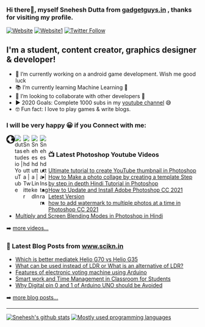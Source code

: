 ### Hi there👋, myself Snehesh Dutta from [gadgetguys.in][website] , thanks for visiting my profile.

[![Website](https://img.shields.io/website?label=gadgetguys.in&style=for-the-badge&url=https%3A%2F%2Fgadgetguys.in)](https://gadgetguys.in)
[![Website1](https://img.shields.io/website?label=www.scikn.in&style=for-the-badge&url=https%3A%2F%2Fwww.scikn.in)](https://www.scikn.in)
[![Twitter Follow](https://img.shields.io/twitter/follow/Sneheshdutta?color=1DA1F2&logo=twitter&style=for-the-badge)](https://twitter.com/intent/follow?original_referer=https%3A%2F%2Fgithub.com%2FSneheshdutta&screen_name=Sneheshdutta)

## I'm a student, content creator, graphics designer & developer!

- 💼 I’m currently working on a android game development. Wish me good luck 
- 📚 I’m currently learning Machine Learning 🤖
- 👯 I’m looking to collaborate with other developers 🤩
- ▶️ 2020 Goals: Complete 1000 subs in my [youtube channel][youtube] 😅
- 🤓 Fun fact: I love to play games & write blogs.

### I will be very happy 😀 if you Connect with me:

[<img align="left" alt="gadgetguys.in" width="22px" src="https://raw.githubusercontent.com/iconic/open-iconic/master/svg/globe.svg" />][website]
[<img align="left" alt="duttastudio | YouTube" width="22px" src="https://cdn.jsdelivr.net/npm/simple-icons@v3/icons/youtube.svg" />][youtube]
[<img align="left" alt="Sneheshdutta | Twitter" width="22px" src="https://cdn.jsdelivr.net/npm/simple-icons@v3/icons/twitter.svg" />][twitter]
[<img align="left" alt="Sneheshdutta | LinkedIn" width="22px" src="https://cdn.jsdelivr.net/npm/simple-icons@v3/icons/linkedin.svg" />][linkedin]
[<img align="left" alt="Sneheshdutta | Instagram" width="22px" src="https://cdn.jsdelivr.net/npm/simple-icons@v3/icons/instagram.svg" />][instagram]

<br />

### 📺 Latest Photoshop Youtube Videos 

<!-- YOUTUBE:START -->
- [Ultimate tutorial to create YouTube thumbnail in Photoshop](https://www.youtube.com/watch?v=IZke4zjsXqc)
- [How to Make a photo collage by creating a template Step by step in depth Hindi Tutorial in Photoshop](https://www.youtube.com/watch?v=gErsVrdwdQI)
- [How to Update and Install Adobe Photoshop CC 2021 Letest Version](https://www.youtube.com/watch?v=0ZRdUV7RkmY)
- [how to add watermark to multiple photos at a time in Photoshop CC 2021](https://www.youtube.com/watch?v=O9wJp2HZyh4)
- [Multiply and Screen Blending Modes in Photoshop in Hindi](https://www.youtube.com/watch?v=EEXyhHXp9CQ)
<!-- YOUTUBE:END -->

➡️ [more videos...](https://youtube.com/duttastudio)

### 📕 Latest Blog Posts from www.scikn.in

<!-- BLOG-POST-LIST:START -->
- [Which is better mediatek Helio G70 vs Helio G35](http://feedproxy.google.com/~r/Scikn/~3/7Qgh_BIcst0/mediatek-Helio-G70-vs-Helio-G35.html)
- [What can be used instead of LDR or What is an alternative of LDR?](http://feedproxy.google.com/~r/Scikn/~3/Zu6JV3ELm7k/What-is-an-alternative-of-LDR.html)
- [Features of electronic voting machine using Arduino](http://feedproxy.google.com/~r/Scikn/~3/FdpxZDj0DI4/features-of-electronic-voting-machine-using-arduino.html)
- [Smart work and Time Management in Classroom for Students](http://feedproxy.google.com/~r/Scikn/~3/vm3hcvlXPok/smart-work-and-time-management-in-classroom.html)
- [Why Digital pin 0 and 1 of Arduino UNO should be Avoided](http://feedproxy.google.com/~r/Scikn/~3/5lm_zD3TE0c/why-digital-pin-0-and-1-should-avoided.html)
<!-- BLOG-POST-LIST:END -->

➡️ [more blog posts...](https://www.scikn.in)

---

[![Snehesh's github stats](https://github-readme-stats.vercel.app/api?username=Sneheshdutta&count_private=true&show_icons=true)](https://github.com/Sneheshdutta/Sneheshdutta)
[![Mostly used programming languages](https://github-readme-stats.vercel.app/api/top-langs/?username=Sneheshdutta&layout=compact)](https://github.com/Sneheshdutta/Sneheshdutta)


[website]: https://gadgetguys.in
[website1]: https://www.scikn.in
[twitter]: https://twitter.com/sneheshdutta
[youtube]: https://youtube.com/duttastudio
[youtube1]: https://youtube.com/gadgetguys
[stream]: https://youtube.com/ragnarconquest
[instagram]: https://instagram.com/sneheshdutta
[linkedin]: https://linkedin.com/in/sneheshdutta
[photoshop]: https://www.youtube.com/playlist?list=PLFJYEBJjlHFXi-PiJb6ECwdlbMqJVXKs8
[webdevplaylist]: https://www.youtube.com/playlist?list=PLkwxH9e_vrAJ0WbEsFA9W3I1W-g_BTsbt
[jsplaylist]: https://www.youtube.com/playlist?list=PLkwxH9e_vrALRJKu7wfXby3MKeflhTu6B
[cssplaylist]: https://www.youtube.com/playlist?list=PLkwxH9e_vrALSdvZuEh6gqQdmDoDIoqz4
[reactplaylist]: https://www.youtube.com/playlist?list=PLkwxH9e_vrAK4TdffpxKY3QGyHCpxFcQ0
